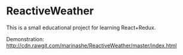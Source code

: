 # ReactiveWeather

This is a small educational project for learning React+Redux.

Demonstration:
http://cdn.rawgit.com/marinashe/ReactiveWeather/master/index.html



